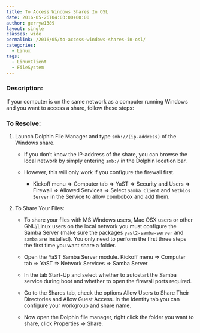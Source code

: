 ```yaml
---
title: To Access Windows Shares In OSL
date: 2016-05-26T04:03:00+00:00
author: gerryw1389
layout: single
classes: wide
permalink: /2016/05/to-access-windows-shares-in-osl/
categories:
  - Linux
tags:
  - LinuxClient
  - FileSystem
---
```

<!--more-->

### Description:

If your computer is on the same network as a computer running Windows and you want to access a share, follow these steps:

### To Resolve:

1. Launch Dolphin File Manager and type `smb://(ip-address)` of the Windows share.

   - If you don't know the IP-address of the share, you can browse the local network by simply entering `smb:/` in the Dolphin location bar.

   - However, this will only work if you configure the firewall first.  

     - Kickoff menu => Computer tab => YaST => Security and Users => Firewall => Allowed Services => Select `Samba Client` and `Netbios Server` in the Service to allow combobox and add them.

2. To Share Your Files:

   - To share your files with MS Windows users, Mac OSX users or other GNU/Linux users on the local network you must configure the Samba Server (make sure the packages `yast2-samba-server` and `samba` are installed). You only need to perform the first three steps the first time you want share a folder.

   - Open the YaST Samba Server module. Kickoff menu => Computer tab => YaST => Network Services => Samba Server

   - In the tab Start-Up and select whether to autostart the Samba service during boot and whether to open the firewall ports required.

   - Go to the Shares tab, check the options Allow Users to Share Their Directories and Allow Guest Access. In the Identity tab you can configure your workgroup and share name.

   - Now open the Dolphin file manager, right click the folder you want to share, click Properties => Share.

